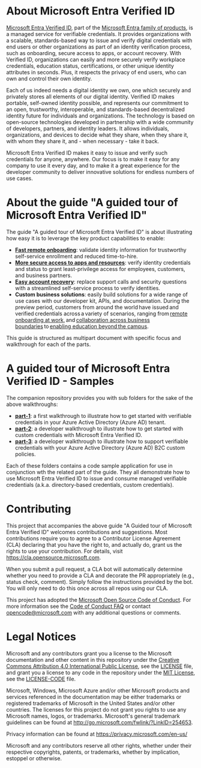 # About Microsoft Entra Verified ID

[Microsoft Entra Verified ID](https://aka.ms/verifyonce), part of the 
[Microsoft Entra family of products](https://www.microsoft.com/en-us/security/business/microsoft-entra), is a managed service for verifiable credentials. It provides organizations with a scalable, standards-based way to issue and verify digital credentials with end users or other organizations as part of an identity verification process, such as onboarding, secure access to apps, or account recovery. With Verified ID, organizations can easily and more securely verify workplace credentials, education status, certifications, or other unique identity attributes in seconds. Plus, it respects the privacy of end users, who can own and control their own identity.

Each of us indeed needs a digital identity we own, one which securely and privately stores all elements of our digital identity. Verified ID makes portable, self-owned identity possible, and represents our commitment to an open, trustworthy, interoperable, and standards-based decentralized identity future for individuals and organizations. The technology is based on open-source technologies developed in partnership with a wide community of developers, partners, and identity leaders. It allows individuals, organizations, and devices to decide what they share, when they share it, with whom they share it, and - when necessary - take it back.  

Microsoft Entra Verified ID makes it easy to issue and verify such credentials for anyone, anywhere. Our focus is to make it easy for any company to use it every day, and to make it a great experience for the developer community to deliver innovative solutions for endless numbers of use cases. 

# About the guide "A guided tour of Microsoft Entra Verified ID"

The guide "A guided tour of Microsoft Entra Verified ID" is about illustrating how easy it is to leverage the key product capabilities to enable:
* **[Fast remote onboarding](https://go.microsoft.com/fwlink/p/?LinkID=2196621&clcid=0x409&culture=en-us&country=US)**: validate identity information for trustworthy self-service enrollment and reduced time-to-hire. 
* **[More secure access to apps and resources](https://go.microsoft.com/fwlink/p/?LinkID=2196454&clcid=0x409&culture=en-us&country=US)**: verify identity credentials and status to grant least-privilege access for employees, customers, and business partners. 
* **[Easy account recovery](https://go.microsoft.com/fwlink/p/?LinkID=2196524&clcid=0x409&culture=en-us&country=US)**: replace support calls and security questions with a streamlined self-service process to verify identities. 
* **Custom business solutions**: easily build solutions for a wide range of use cases with our developer kit, APIs, and documentation. During the preview period, customers from around the world have issued and verified credentials across a variety of scenarios, ranging from [remote onboarding at work](https://customers.microsoft.com/en-us/story/1348169400682329017-nhs-foundation-trust-health-provider-m365), and [collaboration across business boundaries](https://customers.microsoft.com/en-us/story/1478082375112165122-avanade-partner-professional-services-verifiable-credentials) to [enabling education beyond the campus](https://customers.microsoft.com/en-us/story/1481006006183422060-rmit-university-higher-education-azure-active-directory?culture=en-us&country=US). 

This guide is structured as multipart document with specific focus and walkthrough for each of the parts.

# A guided tour of Microsoft Entra Verified ID - Samples

The companion repository provides you with sub folders for the sake of the above walkthroughs: 
* **[part-1](https://github.com/philber/entra-verifiedid-tour/tree/main/part-1)**: a first walkthrough to illustrate how to get started with verifiable credentials in your Azure Active Directory (Azure AD) tenant. 
* **[part-2](https://github.com/philber/entra-verifiedid-tour/tree/main/part-2)**: a developer walkthrough to illustrate how to get started with custom credentials with Microsoft Entra Verified ID. 
* **[part-3](https://github.com/philber/entra-verifiedid-tour/tree/main/part-3)**: a developer walkthrough to illustrate how to support verifiable credentials with your Azure Active Directory (Azure AD) B2C custom policies.

Each of these folders contains a code sample application for use in conjunction wth the related part of the guide. They all demonstrate how to use Microsoft Entra Verified ID to issue and consume managed verifiable credentials (a.k.a. directory-based credentials, custom credentials). 

# Contributing

This project that accompanies the above guide "A Guided tour of Microsoft Entra Verified ID" welcomes contributions 
and suggestions.  Most contributions require you to agree to a Contributor License Agreement (CLA) declaring that 
you have the right to, and actually do, grant us the rights to use your contribution. 
For details, visit https://cla.opensource.microsoft.com.

When you submit a pull request, a CLA bot will automatically determine whether you need to provide
a CLA and decorate the PR appropriately (e.g., status check, comment). Simply follow the instructions
provided by the bot. You will only need to do this once across all repos using our CLA.

This project has adopted the [Microsoft Open Source Code of Conduct](https://opensource.microsoft.com/codeofconduct/).
For more information see the [Code of Conduct FAQ](https://opensource.microsoft.com/codeofconduct/faq/) or
contact [opencode@microsoft.com](mailto:opencode@microsoft.com) with any additional questions or comments.

# Legal Notices

Microsoft and any contributors grant you a license to the Microsoft documentation and other content
in this repository under the [Creative Commons Attribution 4.0 International Public License](https://creativecommons.org/licenses/by/4.0/legalcode),
see the [LICENSE](LICENSE) file, and grant you a license to any code in the repository under the [MIT License](https://opensource.org/licenses/MIT), see the
[LICENSE-CODE](LICENSE-CODE) file.

Microsoft, Windows, Microsoft Azure and/or other Microsoft products and services referenced in the documentation
may be either trademarks or registered trademarks of Microsoft in the United States and/or other countries.
The licenses for this project do not grant you rights to use any Microsoft names, logos, or trademarks.
Microsoft's general trademark guidelines can be found at http://go.microsoft.com/fwlink/?LinkID=254653.

Privacy information can be found at https://privacy.microsoft.com/en-us/

Microsoft and any contributors reserve all other rights, whether under their respective copyrights, patents,
or trademarks, whether by implication, estoppel or otherwise.

